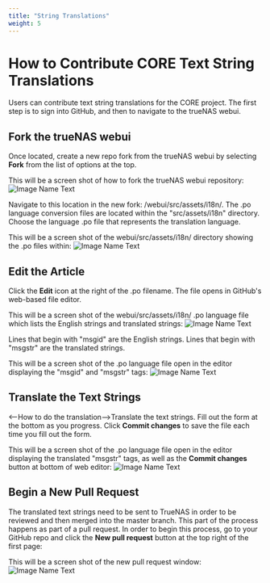 ```yaml
---
title: "String Translations"
weight: 5
---
```


# How to Contribute CORE Text String Translations

Users can contribute text string translations for the CORE project. The first step is to sign into GitHub, and then to navigate to the trueNAS webui.

## Fork the trueNAS webui

Once located, create a new repo fork from the trueNAS webui by selecting **Fork** from the list of options at the top.

This will be a screen shot of how to fork the trueNAS webui repository:
![Image Name Text](/images/CORE/13.0/imagename.png "Image Name Text")

Navigate to this location in the new fork: /webui/src/assets/i18n/. The .po language conversion files are located within the "src/assets/i18n" directory. Choose the language .po file that represents the translation language.

This will be a screen shot of the webui/src/assets/i18n/ directory showing the .po files within:
![Image Name Text](/images/CORE/13.0/imagename.png "Image Name Text")

## Edit the Article

Click the <i class="fa fa-pencil" aria-hidden="true" title="Pencil"></i> **Edit** icon at the right of the .po filename. The file opens in GitHub's web-based file editor.

This will be a screen shot of the webui/src/assets/i18n/ .po language file which lists the English strings and translated strings:
![Image Name Text](/images/CORE/13.0/imagename.png "Image Name Text")

Lines that begin with "msgid" are the English strings. Lines that begin with "msgstr" are the translated strings.

This will be a screen shot of the .po language file open in the editor displaying the "msgid" and "msgstr" tags:
![Image Name Text](/images/CORE/13.0/imagename.png "Image Name Text")

## Translate the Text Strings

<--How to do the translation-->Translate the text strings. Fill out the form at the bottom as you progress. Click **Commit changes** to save the file each time you fill out the form.

This will be a screen shot of the .po language file open in the editor displaying the translated "msgstr" tags, as well as the **Commit changes** button at bottom of web editor:
![Image Name Text](/images/CORE/13.0/imagename.png "Image Name Text")

## Begin a New Pull Request

The translated text strings need to be sent to TrueNAS in order to be reviewed and then merged into the master branch. This part of the process happens as part of a pull request. In order to begin this process, go to your GitHub repo and click the **New pull request** button at the top right of the first page:

This will be a screen shot of the new pull request window:
![Image Name Text](/images/CORE/13.0/imagename.png "Image Name Text")



